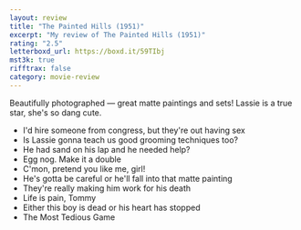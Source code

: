 ```yaml
---
layout: review
title: "The Painted Hills (1951)"
excerpt: "My review of The Painted Hills (1951)"
rating: "2.5"
letterboxd_url: https://boxd.it/59TIbj
mst3k: true
rifftrax: false
category: movie-review
---
```


Beautifully photographed — great matte paintings and sets! Lassie is a true star, she's so dang cute.

- I'd hire someone from congress, but they're out having sex
- Is Lassie gonna teach us good grooming techniques too?
- He had sand on his lap and he needed help?
- Egg nog. Make it a double
- C'mon, pretend you like me, girl!
- He's gotta be careful or he'll fall into that matte painting
- They're really making him work for his death
- Life is pain, Tommy
- Either this boy is dead or his heart has stopped
- The Most Tedious Game
